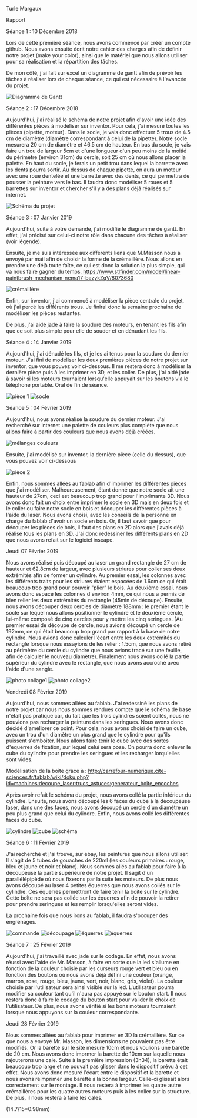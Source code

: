 Turle Margaux                                               

Rapport

Séance 1 : 10 Décembre 2018    

Lors de cette première séance, nous avons commencé par créer un compte github. Nous avons ensuite écrit notre cahier des charges afin de 
définir notre projet (make your color), ainsi que le matériel que nous allons utiliser pour sa réalisation et la répartition des tâches.

De mon côté, j'ai fait sur excel un diagramme de gantt afin de prévoir les tâches à réaliser lors de chaque séance, ce qui est 
nécessaire à l'avancée du projet. 

<img src ="https://github.com/JadeMargaux/MakeYourColor/blob/master/Ressources/Diagramme%20de%20Gantt.png" alt="Diagramme de Gantt"/>


Séance 2 : 17 Décembre 2018

Aujourd'hui, j'ai réalisé le schéma de notre projet afin d'avoir une idée des différentes pièces à modéliser sur inventor. Pour cela, j'ai mesuré toutes les pièces (pipette, moteur). Dans le socle, je vais donc effectuer 5 trous de 4.5 cm de diamètre (diamètre correspondant à celui de la pipette). Notre socle mesurera 20 cm de diamètre et 46.5 cm de hauteur. En bas du socle, je vais faire un trou de largeur 5cm et d'une longueur d'un peu moins de la moitié du périmètre (environ 31cm) du cercle, soit 25 cm où nous allons placer la palette. En haut du socle, je ferais un petit trou dans lequel la barrette avec les dents pourra sortir.
Au dessus de chaque pipette, on aura un moteur avec une roue dentelée et une barrette avec des dents, ce qui permettra de pousser la peinture vers le bas. Il faudra donc modéliser 5 roues et 5 barrettes sur inventor et chercher s'il y a des plans déjâ réalisés sur internet.


<img src ="https://github.com/JadeMargaux/MakeYourColor/blob/master/Ressources/sch%C3%A9ma%20du%20projet.JPG" alt="Schéma du projet"/>


Séance 3 : 07 Janvier 2019

Aujourd'hui, suite à votre demande, j'ai modifié le diagramme de gantt. En effet, j'ai précisé sur celui-ci notre rôle dans chacune des tâches à réaliser (voir légende).

Ensuite, je me suis intéressée aux différents liens que M.Masson nous a envoyé par mail afin de choisir la forme de la crémaillère. Nous allons en prendre une déjà toute faîte, ce qui est donc la solution la plus simple, qui va nous faire gagner du temps. https://www.stlfinder.com/model/linear-paintbrush-mechanism-nema17-bazykZqV/8073680

<img src="https://github.com/JadeMargaux/MakeYourColor/blob/master/Ressources/cr%C3%A9maill%C3%A8re.png" alt="crémaillère"/>

Enfin, sur inventor, j'ai commencé à modéliser la pièce centrale du projet, où j'ai percé les différents trous. Je finirai donc la semaine prochaine de modéliser les pièces restantes.

De plus, j'ai aidé jade à faire la soudure des moteurs, en tenant les fils afin que ce soit plus simple pour elle de souder et en dénudant les fils.


Séance 4 : 14 Janvier 2019

Aujourd'hui, j'ai dénudé les fils, et je les ai tenus pour la soudure du dernier moteur.
J'ai fini de modéliser les deux premières pièces de notre projet sur inventor, que vous pouvez voir ci-dessous. Il me restera donc à modéliser la dernière pièce puis à les imprimer en 3D, et les coller.
De plus, j'ai aidé jade à savoir si les moteurs tournaient lorsqu'elle appuyait sur les boutons via le téléphone portable.
Oral de fin de séance.

<img src ="https://github.com/JadeMargaux/MakeYourColor/blob/master/Ressources/pi%C3%A8ce1.png" alt="pièce 1"/>

<img src ="https://github.com/JadeMargaux/MakeYourColor/blob/master/Ressources/socle.png" alt="socle"/>
                                                                                               
                                                                                         

Séance 5 : 04 Février 2019

Aujourd'hui, nous avons réalisé la soudure du dernier moteur.
J'ai recherché sur internet une palette de couleurs plus complète que nous allons faire à partir des couleurs que nous avons déjà créées.

<img src ="https://github.com/JadeMargaux/MakeYourColor/blob/master/Ressources/m%C3%A9lange%20couleurs.jpg" alt="mélanges couleurs"/>

Ensuite, j'ai modélisé sur inventor, la dernière pièce (celle du dessus), que vous pouvez voir ci-dessous

<img src="https://github.com/JadeMargaux/MakeYourColor/blob/master/Ressources/pi%C3%A8ce2.png" alt="pièce 2"/>

Enfin, nous sommes allées au fablab afin d'imprimer les différentes pièces que j'ai modéliser.
Malheureusement, étant donné que notre socle ait une hauteur de 27cm, ceci est beaucoup trop grand pour l'imprimante 3D. Nous avons donc fait un choix entre imprimer le socle en 3D mais en deux fois et le coller ou faire notre socle en bois et découper les différentes pièces à l'aide du laser. Nous avons choisi, avec les conseils de la personne en charge du fablab d'avoir un socle en bois. Or, il faut savoir que pour découper les pièces de bois, il faut des plans en 2D alors que j'avais déjà réalisé tous les plans en 3D. J'ai donc redessiner les différents plans en 2D que nous avons refait sur le logiciel inscape. 




Jeudi 07 Février 2019

Nous avons réalisé puis découpé au laser un grand rectangle de 27 cm de hauteur et 62.8cm de largeur, avec plusieurs striures pour coller ses deux extrémités afin de former un cylindre. Au premier essai, les colonnes avec les différents traits pour les striures étaient espacées de 1.6cm ce qui était beaucoup trop grand pour pouvoir "plier" le bois. Au deuxième essai, nous avons donc espacé les colonnes d'environ 4mm, ce qui nous a permis de bien relier les deux extrémités du rectangle (45min de découpe). Ensuite, nous avons découper deux cercles de diamètre 188mm : le premier étant le socle sur lequel nous allons positionner le cylindre et le deuxième cercle, lui-même composé de cinq cercles pour y mettre les cinq seringues. (Au premier essai de découpe de cercle, nous avions découpé un cercle de 192mm, ce qui était beaucoup trop grand par rapport à la base de notre cylindre. Nous avions donc calculer l'écart entre les deux extrémités du rectangle lorsque nous essayions de les relier : 1.5cm, que nous avons retiré au périmètre du cercle du cylindre que nous avions tracé sur une feuille, afin de calculer le nouveau diamètre). Finalement nous avons collé la partie supérieur du cylindre avec le rectangle, que nous avons accroché avec l'aide d'une sangle.

<img src="https://github.com/JadeMargaux/MakeYourColor/blob/master/Ressources/socle1.jpeg" alt="photo collage1"/>

<img src="https://github.com/JadeMargaux/MakeYourColor/blob/master/Ressources/socle2.jpeg" alt="photo collage2"/>



Vendredi 08 Février 2019

Aujourd'hui, nous sommes allées au fablab. J'ai redessiné les plans de notre projet car nous nous sommes rendues compte que le schéma de base n'était pas pratique car, du fait que les trois cylindres soient collés, nous ne pouvions pas recharger la peinture dans les seringues. Nous avons donc décidé d'améliorer ce point. Pour cela, nous avons choisi de faire un cube, avec un trou d'un diamètre un plus grand que le cylindre pour qu'ils puissent s'emboiter. Nous allons faire tenir le cube avec des sortes d'equerres de fixation, sur lequel celui sera posé. On pourra donc enlever le cube du cylindre pour prendre les seringues et les recharger lorqu'elles sont vides.

Modélisation de la boîte grâce à :
http://carrefour-numerique.cite-sciences.fr/fablab/wiki/doku.php?id=machines:decoupe_laser:trucs_astuces:generateur_boite_encoches

Après avoir refait le schéma du projet, nous avons collé la partie inférieur du cylindre. Ensuite, nous avons découpé les 6 faces du cube à la découpeuse laser, dans une des faces, nous avons découpé un cercle d'un diamètre un peu plus grand que celui du cylindre.
Enfin, nous avons collé les différentes faces du cube.

<img src="https://github.com/JadeMargaux/MakeYourColor/blob/master/Ressources/cylindre.jpeg" alt="cylindre"/>

<img src="https://github.com/JadeMargaux/MakeYourColor/blob/master/Ressources/cube.jpeg" alt="cube"/>

<img src="https://github.com/JadeMargaux/MakeYourColor/blob/master/Ressources/schéma.jpeg" alt="schéma"/>



Séance 6 : 11 Février 2019

J'ai recherché et j'ai trouvé, sur ebay, les peintures que nous allons utiliser. Il s'agit de 5 tubes de gouaches de 220ml (les couleurs primaires : rouge, bleu et jaune et noir et blanc).
Nous sommes allés au fablab pour faire à la découpeuse la partie supérieure de notre projet. Il sagit d'un parallélépipède où nous fixerons par la suite les moteurs. De plus nous avons découpé au laser 4 petites équerres que nous avons collés sur le cylindre. Ces équerres permettront de faire tenir la boite sur le cylindre. Cette boîte ne sera pas collée sur les équerres afin de pouvoir la retirer pour prendre seringues et les remplir lorsqu'elles seront vides.

La prochaine fois que nous irons au fablab, il faudra s'occuper des engrenages.

<img src="https://github.com/JadeMargaux/MakeYourColor/blob/master/Ressources/peinture.png" alt="commande"/>
<img src="https://github.com/JadeMargaux/MakeYourColor/blob/master/Ressources/découpage.jpeg" alt="découpage"/>
<img src="https://github.com/JadeMargaux/MakeYourColor/blob/master/Ressources/équerres1.jpeg" alt="équerres"/>
<img src="https://github.com/JadeMargaux/MakeYourColor/blob/master/Ressources/équerres2.jpeg" alt="équerres"/>


Séance 7 : 25 Février 2019

Aujourd'hui, j'ai travaillé avec jade sur le codage. En effet, nous avons réussi avec l'aide de Mr. Masson, à faire en sorte que la led s'allume en fonction de la couleur choisie par les curseurs rouge vert et bleu ou en fonction des boutons où nous avons déjà défini une couleur (orange, marron, rose, rouge, bleu, jaune, vert, noir, blanc, gris, violet). La couleur choisie par l'utilisateur sera ainsi visible sur la led. L'utilisateur pourra modifier sa couleur tant qu'il n'aura pas appuyé sur le bouton start. Il nous restera donc à faire le codage du bouton start pour valider le choix de l'utilisateur. De plus, nous avons vérifié si les bons moteurs tournaient lorsque nous appuyons sur la couleur correspondante.



Jeudi 28 Février 2019

Nous sommes allées au fablab pour imprimer en 3D la crémaillère. Sur ce que nous a envoyé Mr. Masson, les dimensions ne pouvaient pas être modifiés. Or la barette sur le site mesure 10cm et nous voulions une barette de 20 cm. Nous avons donc imprmer la barette de 10cm sur laquelle nous rajouterons une cale. Suite à la première impression (3h34), la barette était beaucoup trop large et ne pouvait pas glisser dans le dispositif prévu à cet effet. Nous avons donc mesuré l'écart entre le dispositif et la barette et nous avons réimprimer une barette à la bonne largeur. Celle-ci glissait alors correctement sur le montage. Il nous restera à imprimer les quatre autre crémaillères pour les quatre autres moteurs puis à les coller sur la structure. De plus, il nous restera à faire les cales. 

(14.7/15=0.98mm)

